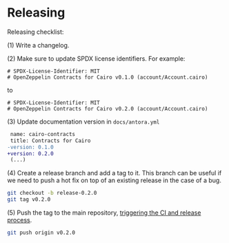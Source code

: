 # Releasing

Releasing checklist:

(1) Write a changelog.

(2) Make sure to update SPDX license identifiers. For example:

```cairo
# SPDX-License-Identifier: MIT
# OpenZeppelin Contracts for Cairo v0.1.0 (account/Account.cairo)
```

to

```cairo
# SPDX-License-Identifier: MIT
# OpenZeppelin Contracts for Cairo v0.2.0 (account/Account.cairo)
```

(3) Update documentation version in `docs/antora.yml`

```diff
 name: cairo-contracts
 title: Contracts for Cairo
-version: 0.1.0
+version: 0.2.0
 (...)
```

(4) Create a release branch and add a tag to it. This branch can be useful if we need to push a hot fix on top of an existing release in the case of a bug.

```sh
git checkout -b release-0.2.0
git tag v0.2.0
```

(5) Push the tag to the main repository, [triggering the CI and release process](https://github.com/OpenZeppelin/cairo-contracts/blob/b27101eb826fae73f49751fa384c2a0ff3377af2/.github/workflows/python-app.yml#L60).

```sh
git push origin v0.2.0
```
